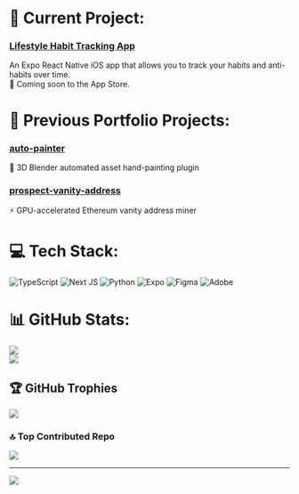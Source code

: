 # 🚀 Current Project:
### [Lifestyle Habit Tracking App](https://github.com/bruidbarrett/lifestyle)
An Expo React Native iOS app that allows you to track your habits and anti-habits over time.  
📱 Coming soon to the App Store.

# 🧰 Previous Portfolio Projects:

### [auto-painter](https://github.com/bruidbarrett/auto-painter)
🎨 3D Blender automated asset hand-painting plugin

### [prospect-vanity-address](https://github.com/alpinevm/prospect-vanity-address)
⚡ GPU-accelerated Ethereum vanity address miner

# 💻 Tech Stack:
![TypeScript](https://img.shields.io/badge/typescript-%23007ACC.svg?style=for-the-badge&logo=typescript&logoColor=white) ![Next JS](https://img.shields.io/badge/Next-black?style=for-the-badge&logo=next.js&logoColor=white) ![Python](https://img.shields.io/badge/python-3670A0?style=for-the-badge&logo=python&logoColor=ffdd54) ![Expo](https://img.shields.io/badge/expo-1C1E24?style=for-the-badge&logo=expo&logoColor=#D04A37) ![Figma](https://img.shields.io/badge/figma-%23F24E1E.svg?style=for-the-badge&logo=figma&logoColor=white) ![Adobe](https://img.shields.io/badge/adobe-%23FF0000.svg?style=for-the-badge&logo=adobe&logoColor=white)
# 📊 GitHub Stats:
![](https://nirzak-streak-stats.vercel.app/?user=bruidbarrett&theme=dark&hide_border=false)<br/>
![](https://github-readme-stats.vercel.app/api/top-langs/?username=bruidbarrett&theme=dark&hide_border=false&include_all_commits=true&count_private=true&layout=compact)

## 🏆 GitHub Trophies
![](https://github-profile-trophy.vercel.app/?username=bruidbarrett&theme=dracula&no-frame=false&no-bg=false&margin-w=4)

### 🔝 Top Contributed Repo
![](https://github-contributor-stats.vercel.app/api?username=bruidbarrett&limit=5&theme=dark&combine_all_yearly_contributions=true)

---
[![](https://visitcount.itsvg.in/api?id=bruidbarrett&icon=0&color=1)](https://visitcount.itsvg.in)

<!-- Proudly created with GPRM ( https://gprm.itsvg.in ) -->
